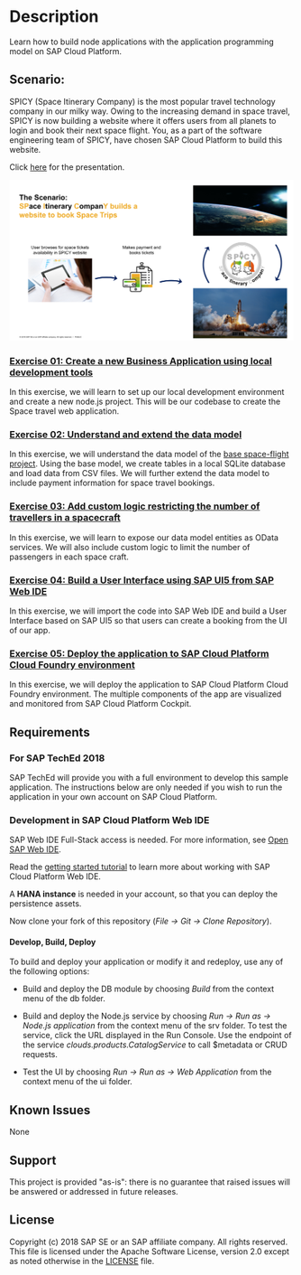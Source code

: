 # Description
Learn how to build node applications with the application programming model on SAP Cloud Platform.

## Scenario:

SPICY (Space Itinerary Company) is the most popular travel technology company in our milky way. Owing to the increasing demand in space travel, SPICY is now building a website where it offers users from all planets to login and book their next space flight. You, as a part of the software engineering team of SPICY, have chosen SAP Cloud Platform to build this website. 

Click [here](./-exercises-/docs/CNA375.pdf) for the presentation.

![SPICY](./-exercises-/images/scenario.png?raw=true)

### [Exercise 01: Create a new Business Application using local development tools](./-exercises-/exercise01/README.md)
In this exercise, we will learn to set up our local development environment and create a new node.js project. This will be our codebase to create the Space travel web application.

### [Exercise 02: Understand and extend the data model](./-exercises-/exercise02/README.md)
In this exercise, we will understand the data model of the [base space-flight project](https://github.com/SAP/cloud-sample-spaceflight). Using the base model, we create tables in a local SQLite database and load data from CSV files. We will further extend the data model to include payment information for space travel bookings.

### [Exercise 03: Add custom logic restricting the number of travellers in a spacecraft](./-exercises-/exercise03/README.md)
In this exercise, we will learn to expose our data model entities as OData services. We will also include custom logic to limit the number of passengers in each space craft. 

### [Exercise 04: Build a User Interface using SAP UI5 from SAP Web IDE](./-exercises-/exercise04/README.md)
In this exercise, we will import the code into SAP Web IDE and build a User Interface based on SAP UI5 so that users can create a booking from the UI of our app.

### [Exercise 05: Deploy the application to SAP Cloud Platform Cloud Foundry environment](./-exercises-/exercise05/README.md)
In this exercise, we will deploy the application to SAP Cloud Platform Cloud Foundry environment. The multiple components of the app are visualized and monitored from SAP Cloud Platform Cockpit.

## Requirements

### For SAP TechEd 2018
SAP TechEd will provide you with a full environment to develop this sample application. The instructions below are only needed if you wish to run the application in your own account on SAP Cloud Platform.

### Development in SAP Cloud Platform Web IDE

SAP Web IDE Full-Stack access is needed. For more information, see [Open SAP Web IDE](https://help.sap.com/viewer/825270ffffe74d9f988a0f0066ad59f0/CF/en-US/51321a804b1a4935b0ab7255447f5f84.html).

Read the [getting started tutorial](https://help.sap.com/viewer//65de2977205c403bbc107264b8eccf4b/Cloud/en-US/5ec8c983a0bf43b4a13186fcf59015fc.html) to learn more about working with SAP Cloud Platform Web IDE.

A **HANA instance** is needed in your account, so that you can deploy the persistence assets.

Now clone your fork of this repository (*File -> Git -> Clone Repository*).

#### Develop, Build, Deploy

To build and deploy your application or modify it and redeploy, use any of the following options:

* Build and deploy the DB module by choosing *Build* from the context menu of the db folder.

* Build and deploy the Node.js service by choosing *Run -> Run as -> Node.js application* from the context menu of the srv folder. To test the service, click the URL displayed in the Run Console. Use the endpoint of the service *clouds.products.CatalogService* to call $metadata or CRUD requests.

* Test the UI by choosing *Run -> Run as -> Web Application* from the context menu of the ui folder.

## Known Issues
None

## Support
This project is provided "as-is": there is no guarantee that raised issues will be answered or addressed in future releases.

## License

Copyright (c) 2018 SAP SE or an SAP affiliate company. All rights reserved. This file is licensed under the Apache Software License, version 2.0 except as noted otherwise in the [LICENSE](LICENSE) file.
